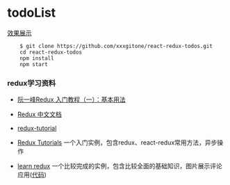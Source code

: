 # todoList
<a href="MuYunyun.github.io/todoList" target="_blank">效果展示</a>

		$ git clone https://github.com/xxxgitone/react-redux-todos.git
		cd react-redux-todos
		npm install
		npm start

### redux学习资料
* [阮一峰Redux 入门教程（一）：基本用法][1]
* [Redux 中文文档][2]
* [redux-tutorial][3]
* [Redux Tutorials][4] 一个入门实例，包含redux、react-redux常用方法，异步操作
* [learn redux][5] 一个比较完成的实例，包含比较全面的基础知识，图片展示评论应用([代码][6])

  [1]: http://www.ruanyifeng.com/blog/2016/09/redux_tutorial_part_one_basic_usages.html
  [2]: http://cn.redux.js.org/index.html
  [3]: https://github.com/react-guide/redux-tutorial-cn#redux-tutorial
  [4]: https://www.youtube.com/watch?v=1w-oQ-i1XB8&list=PLoYCgNOIyGADILc3iUJzygCqC8Tt3bRXt
  [5]: https://www.youtube.com/watch?v=hmwBow1PUuo&list=PLu8EoSxDXHP5uyzEWxdlr9WQTJJIzr6jy
  [6]: https://github.com/xxxgitone/learn-redux


